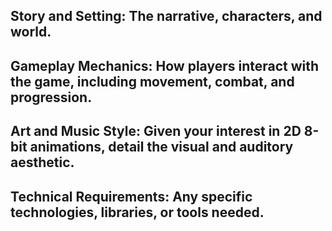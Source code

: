 ## Story and Setting: The narrative, characters, and world.

## Gameplay Mechanics: How players interact with the game, including movement, combat, and progression.

## Art and Music Style: Given your interest in 2D 8-bit animations, detail the visual and auditory aesthetic.

## Technical Requirements: Any specific technologies, libraries, or tools needed.